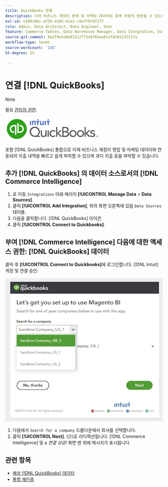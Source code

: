 ```yaml
---
title: QuickBooks 연결
description: 이제 비즈니스 재정이 판매 및 마케팅 데이터와 함께 어떻게 연동될 수 있는지 알아보고 비용을 빠르고 쉽게 탭하고, 과소비를 식별하는 등의 작업을 수행할 수 있습니다.
exl-id: e100c88c-af59-4185-b2a2-c8e77bfd7277
role: Admin, Data Architect, Data Engineer, User
feature: Commerce Tables, Data Warehouse Manager, Data Integration, Data Import/Export
source-git-commit: 6e2f9e4a9e91212771e6f6baa8c2f8101125217a
workflow-type: tm+mt
source-wordcount: '145'
ht-degree: 1%

---
```


# 연결 [!DNL QuickBooks]

>[!NOTE]
>
>필요 [관리자 권한](../../../administrator/user-management/user-management.md).

![](../../../assets/Quickbooks.png)

포함 [!DNL QuickBooks] 통합으로 이제 비즈니스 재정이 영업 및 마케팅 데이터와 연동되어 지출 내역을 빠르고 쉽게 파악할 수 있으며 과다 지출 등을 파악할 수 있습니다.

## 추가 [!DNL QuickBooks] 의 데이터 소스로서의 [!DNL Commerce Intelligence]

1. 로 이동 `Integrations` 아래 페이지 **[!UICONTROL Manage Data** > **Data Sources]**.
1. 클릭 **[!UICONTROL Add Integration]**, 위의 화면 오른쪽에 있음 `Data Sources` 테이블.
1. 다음을 클릭합니다. [!DNL QuickBooks] 아이콘.
1. 클릭 **[!UICONTROL Connect to Quickbooks]**.

## 부여 [!DNL Commerce Intelligence] 다음에 대한 액세스 권한: [!DNL QuickBooks] 데이터

클릭 후 **[!UICONTROL Connect to Quickbooks]**&#x200B;에 로그인합니다. [!DNL Intuit] 계정 및 연결 승인:

![](../../../assets/QuickBooks_App_Store_1.jpg)

1. 다음에서 `Search for a company` 드롭다운에서 회사를 선택합니다.
1. 클릭 **[!UICONTROL Next]**. (으)로 리디렉션됩니다. [!DNL Commerce Intelligence] 및 a *연결 성공!* 화면 맨 위에 메시지가 표시됩니다.

## 관련 항목

* [예상 [!DNL QuickBooks] 데이터](../integrations/quickbooks-data.md)
* [통합 재인증](https://experienceleague.adobe.com/docs/commerce-knowledge-base/kb/how-to/mbi-reauthenticating-integrations.html)
